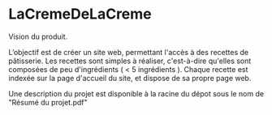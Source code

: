# LaCremeDeLaCreme
<p>Vision du produit.</p>
L’objectif est de créer un site web, permettant l'accès à des recettes de pâtisserie.
Les recettes sont simples à réaliser, c'est-à-dire qu'elles sont composées de peu d'ingrédients ( < 5 ingrédients ).
Chaque recette est indexée sur la page d'accueil du site, et dispose de sa propre page web.


Une description du projet est disponible à la racine du dépot sous le nom de "Résumé du projet.pdf"
